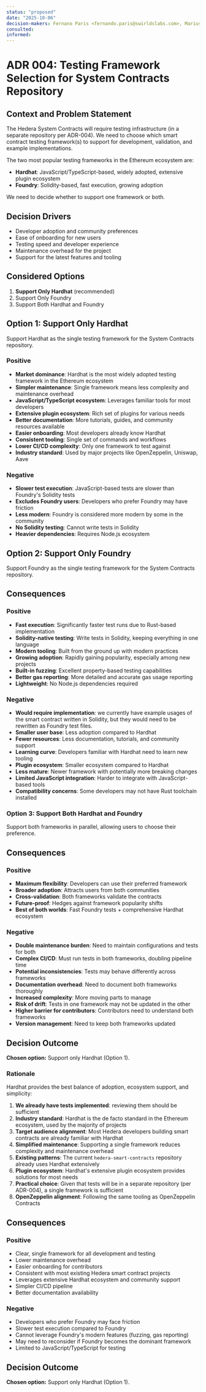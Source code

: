 ```yaml
---
status: "proposed"
date: "2025-10-06"
decision-makers: Fernano Paris <fernando.paris@swirldslabs.com>, Mariusz Jasuwienas <mariusz.jasuwienas@arianelabs.com>, Michal Walczak <michal.walczak@arianelabs.com>, Piotr Swierzy <piotr.swierzy@arianelabs.com>
consulted:
informed:
---
```


# ADR 004: Testing Framework Selection for System Contracts Repository

## Context and Problem Statement

The Hedera System Contracts will require testing infrastructure (in a separate repository per ADR-004). We need to choose which smart contract testing framework(s) to support for development, validation, and example implementations.

The two most popular testing frameworks in the Ethereum ecosystem are:
- **Hardhat**: JavaScript/TypeScript-based, widely adopted, extensive plugin ecosystem
- **Foundry**: Solidity-based, fast execution, growing adoption

We need to decide whether to support one framework or both.

## Decision Drivers

- Developer adoption and community preferences
- Ease of onboarding for new users
- Testing speed and developer experience
- Maintenance overhead for the project
- Support for the latest features and tooling

## Considered Options

1. **Support Only Hardhat** (recommended)
2. Support Only Foundry
3. Support Both Hardhat and Foundry

## Option 1: Support Only Hardhat

Support Hardhat as the single testing framework for the System Contracts repository.

### Positive

- **Market dominance**: Hardhat is the most widely adopted testing framework in the Ethereum ecosystem
- **Simpler maintenance**: Single framework means less complexity and maintenance overhead
- **JavaScript/TypeScript ecosystem**: Leverages familiar tools for most developers
- **Extensive plugin ecosystem**: Rich set of plugins for various needs
- **Better documentation**: More tutorials, guides, and community resources available
- **Easier onboarding**: Most developers already know Hardhat
- **Consistent tooling**: Single set of commands and workflows
- **Lower CI/CD complexity**: Only one framework to test against
- **Industry standard**: Used by major projects like OpenZeppelin, Uniswap, Aave

### Negative

- **Slower test execution**: JavaScript-based tests are slower than Foundry's Solidity tests
- **Excludes Foundry users**: Developers who prefer Foundry may have friction
- **Less modern**: Foundry is considered more modern by some in the community
- **No Solidity testing**: Cannot write tests in Solidity
- **Heavier dependencies**: Requires Node.js ecosystem

## Option 2: Support Only Foundry

Support Foundry as the single testing framework for the System Contracts repository.

## Consequences

### Positive

- **Fast execution**: Significantly faster test runs due to Rust-based implementation
- **Solidity-native testing**: Write tests in Solidity, keeping everything in one language
- **Modern tooling**: Built from the ground up with modern practices
- **Growing adoption**: Rapidly gaining popularity, especially among new projects
- **Built-in fuzzing**: Excellent property-based testing capabilities
- **Better gas reporting**: More detailed and accurate gas usage reporting
- **Lightweight**: No Node.js dependencies required

### Negative
- **Would require implementation**: we currently have example usages of the smart contract written in Solidity, but they would need to be rewritten as Foundry test files.
- **Smaller user base**: Less adoption compared to Hardhat
- **Fewer resources**: Less documentation, tutorials, and community support
- **Learning curve**: Developers familiar with Hardhat need to learn new tooling
- **Plugin ecosystem**: Smaller ecosystem compared to Hardhat
- **Less mature**: Newer framework with potentially more breaking changes
- **Limited JavaScript integration**: Harder to integrate with JavaScript-based tools
- **Compatibility concerns**: Some developers may not have Rust toolchain installed

### Option 3: Support Both Hardhat and Foundry

Support both frameworks in parallel, allowing users to choose their preference.

## Consequences

### Positive

- **Maximum flexibility**: Developers can use their preferred framework
- **Broader adoption**: Attracts users from both communities
- **Cross-validation**: Both frameworks validate the contracts
- **Future-proof**: Hedges against framework popularity shifts
- **Best of both worlds**: Fast Foundry tests + comprehensive Hardhat ecosystem

### Negative

- **Double maintenance burden**: Need to maintain configurations and tests for both
- **Complex CI/CD**: Must run tests in both frameworks, doubling pipeline time
- **Potential inconsistencies**: Tests may behave differently across frameworks
- **Documentation overhead**: Need to document both frameworks thoroughly
- **Increased complexity**: More moving parts to manage
- **Risk of drift**: Tests in one framework may not be updated in the other
- **Higher barrier for contributors**: Contributors need to understand both frameworks
- **Version management**: Need to keep both frameworks updated

## Decision Outcome

**Chosen option:** Support only Hardhat (Option 1).

### Rationale

Hardhat provides the best balance of adoption, ecosystem support, and simplicity:

1. **We already have tests implemented**: reviewing them should be sufficient
2. **Industry standard**: Hardhat is the de facto standard in the Ethereum ecosystem, used by the majority of projects
3. **Target audience alignment**: Most Hedera developers building smart contracts are already familiar with Hardhat
4. **Simplified maintenance**: Supporting a single framework reduces complexity and maintenance overhead
5. **Existing patterns**: The current `hedera-smart-contracts` repository already uses Hardhat extensively
6. **Plugin ecosystem**: Hardhat's extensive plugin ecosystem provides solutions for most needs
7. **Practical choice**: Given that tests will be in a separate repository (per ADR-004), a single framework is sufficient
8. **OpenZeppelin alignment**: Following the same tooling as OpenZeppelin Contracts

## Consequences

### Positive

- Clear, single framework for all development and testing
- Lower maintenance overhead
- Easier onboarding for contributors
- Consistent with most existing Hedera smart contract projects
- Leverages extensive Hardhat ecosystem and community support
- Simpler CI/CD pipeline
- Better documentation availability

### Negative

- Developers who prefer Foundry may face friction
- Slower test execution compared to Foundry
- Cannot leverage Foundry's modern features (fuzzing, gas reporting)
- May need to reconsider if Foundry becomes the dominant framework
- Limited to JavaScript/TypeScript for testing


## Decision Outcome

**Chosen option:** Support only Hardhat (Option 1).
